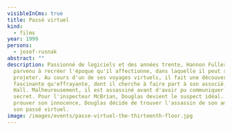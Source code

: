 ```yaml
---
visibleInCms: true
title: Passé virtuel
kind:
  - films
year: 1999
persons:
  - josef-rusnak
abstract: ""
description: Passionné de logiciels et des années trente, Hannon Fuller est
  parvenu à recréer l'époque qu'il affectionne, dans laquelle il peut se
  projeter. Au cours d'un de ses voyages virtuels, il fait une découverte aussi
  fascinante qu'effrayante, dont il cherche à faire part à son associé, Douglas
  Hall. Malheureusement, il est assassiné avant d'avoir pu communiquer son
  secret. Pour l'inspecteur McBrian, Douglas devient le suspect idéal. Pour
  prouver son innocence, Douglas décide de trouver l'assassin de son ami dans
  son passé virtuel.
image: /images/events/passe-virtuel-the-thirteenth-floor.jpg
---
```

